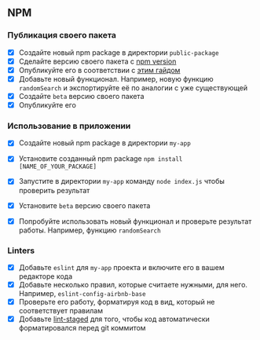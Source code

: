 ## NPM
### Публикация своего пакета
- [x] Создайте новый npm package в директории `public-package`
- [x] Сделайте версию своего пакета с [npm version](https://docs.npmjs.com/cli/v7/commands/npm-version)
- [x] Опубликуйте его в соответствии с [этим гайдом](https://docs.npmjs.com/creating-and-publishing-unscoped-public-packages)
- [x] Добавьте новый функционал. Например, новую функцию `randomSearch` и экспортируйте её по аналогии с уже существующей
- [x] Создайте `beta` версию своего пакета
- [x] Опубликуйте его

### Использование в приложении
- [x] Создайте новый npm package в директории `my-app`
- [x] Установите созданный npm package `npm install [NAME_OF_YOUR_PACKAGE]`
- [x] Запустите в директории `my-app` команду `node index.js` чтобы проверить результат
- [x] Установите `beta` версию своего пакета
- [x] Попробуйте использовать новый функционал и проверьте результат работы. Например, функцию `randomSearch`


### Linters
- [x] Добавьте `eslint` для `my-app` проекта и включите его в вашем редакторе кода
- [x] Добавьте несколько правил, которые считаете нужными, для него. Например, `eslint-config-airbnb-base`
- [x] Проверьте его работу, форматируя код в вид, который не соответствует правилам
- [x] Добавьте [lint-staged](https://www.npmjs.com/package/lint-staged) для того, чтобы код автоматически форматировался перед git коммитом